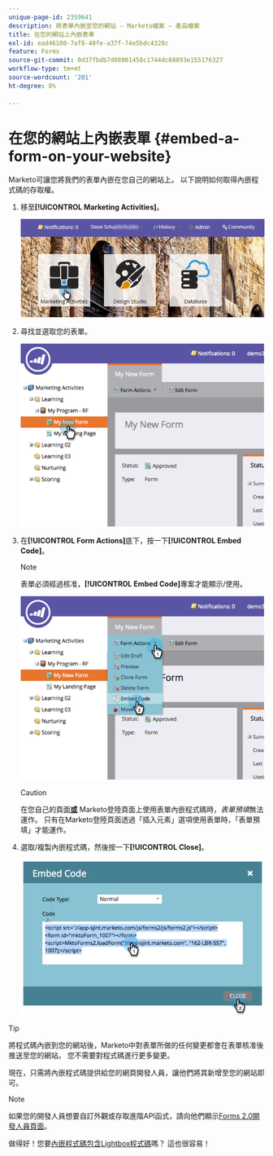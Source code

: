 ```yaml
---
unique-page-id: 2359641
description: 將表單內嵌至您的網站 — Marketo檔案 — 產品檔案
title: 在您的網站上內嵌表單
exl-id: ead46100-7af8-48fe-a37f-74e5bdc4328c
feature: Forms
source-git-commit: 0d37fbdb7d08901458c1744dc68893e155176327
workflow-type: tm+mt
source-wordcount: '201'
ht-degree: 0%

---
```


# 在您的網站上內嵌表單 {#embed-a-form-on-your-website}

Marketo可讓您將我們的表單內嵌在您自己的網站上。 以下說明如何取得內嵌程式碼的存取權。

1. 移至&#x200B;**[!UICONTROL Marketing Activities]**。

   ![](assets/login-marketing-activities-4.png)

1. 尋找並選取您的表單。

   ![](assets/image2014-9-15-12-3a12-3a14.png)

1. 在&#x200B;**[!UICONTROL Form Actions]**&#x200B;底下，按一下&#x200B;**[!UICONTROL Embed Code]**。

   >[!NOTE]
   >
   >表單必須經過核准，**[!UICONTROL Embed Code]**&#x200B;專案才能顯示/使用。

   ![](assets/image2014-9-15-12-3a12-3a20.png)

   >[!CAUTION]
   >
   >在您自己的頁面&#x200B;**[或](/help/marketo/product-docs/administration/settings/edit-landing-page-settings.md)** Marketo登陸頁面上使用表單內嵌程式碼時，_表單預填_&#x200B;無法運作。 只有在Marketo登陸頁面透過「插入元素」選項使用表單時，「表單預填」才能運作。

1. 選取/複製內嵌程式碼，然後按一下&#x200B;**[!UICONTROL Close]**。

   ![](assets/image2014-9-15-12-3a12-3a31.png)

>[!TIP]
>
>將程式碼內嵌到您的網站後，Marketo中對表單所做的任何變更都會在表單核准後推送至您的網站。 您不需要對程式碼進行更多變更。

現在，只需將內嵌程式碼提供給您的網頁開發人員，讓他們將其新增至您的網站即可。

>[!NOTE]
>
>如果您的開發人員想要自訂外觀或存取進階API函式，請向他們顯示[Forms 2.0開發人員頁面](https://experienceleague.adobe.com/zh-hant/docs/marketo-developer/marketo/javascriptapi/forms-api-reference)。

做得好！您要[內嵌程式碼包含Lightbox程式碼](/help/marketo/product-docs/demand-generation/forms/form-actions/use-a-form-in-a-lightbox.md)嗎？ 這也很容易！
